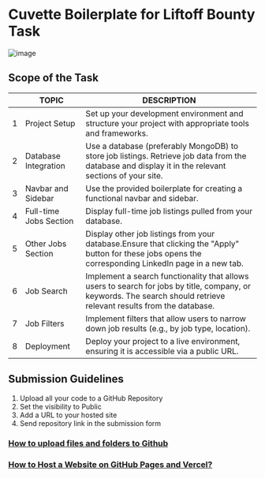 # Cuvette Boilerplate for Liftoff Bounty Task 
                

![image](https://github.com/user-attachments/assets/0ae34c78-6c1a-48b1-89f8-6a5b16b0f76f)


## Scope of the Task

|                |TOPIC													 |DESCRIPTION                  |
|----------------|-------------------------------|-----------------------------|
|1|Project Setup|Set up your development environment and structure your project with appropriate tools and frameworks.|
|2|Database Integration|Use a database (preferably MongoDB) to store job listings. Retrieve job data from the database and display it in the relevant sections of your site.|
|3|Navbar and Sidebar|Use the provided boilerplate for creating a functional navbar and sidebar.|
|4|Full-time Jobs Section|Display full-time job listings pulled from your database.|
|5|Other Jobs Section|Display other job listings from your database.Ensure that clicking the "Apply" button for these jobs opens the corresponding LinkedIn page in a new tab.|
|6|Job Search|Implement a search functionality that allows users to search for jobs by title, company, or keywords. The search should retrieve relevant results from the database.|
|7|Job Filters|Implement filters that allow users to narrow down job results (e.g., by job type, location).|
|8|Deployment|Deploy your project to a live environment, ensuring it is accessible via a public URL.|


## Submission Guidelines

1. Upload all your code to a GitHub Repository
2. Set the visibility to Public
3. Add a URL to your hosted site
4. Send repository link in the submission form

### [How to upload files and folders to Github](https://youtu.be/tlu5e0TxSzo?si=sVeKZAHJJOUlyDJi)

### [How to Host a Website on GitHub Pages and Vercel?](https://youtu.be/Z1A_myx3zuE?si=ginVhE3JAXKqbjQo)

